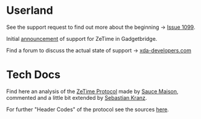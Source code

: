 # Userland

See the support request to find out more about the beginning -> [Issue 1099](https://github.com/Freeyourgadget/Gadgetbridge/issues/1099).

Initial [announcement](https://github.com/Freeyourgadget/Gadgetbridge/pull/1148) of support for ZeTime in Gadgetbridge.

Find a forum to discuss the actual state of support -> [xda-developers.com](https://forum.xda-developers.com/android/apps-games/testing-gadgetbridge-zetime-support-t3813241)

# Tech Docs

Find here an analysis of the [ZeTime Protocol](https://github.com/Freeyourgadget/Gadgetbridge/wiki/ZeTime-Protocol-Analysis) made by [Sauce Maison](https://github.com/SMaiz), commented and a little bit extended by [Sebastian Kranz](https://github.com/lightwars).

For further "Header Codes" of the protocol see the sources [here](https://github.com/Freeyourgadget/Gadgetbridge/blob/master/app/src/main/java/nodomain/freeyourgadget/gadgetbridge/devices/zetime/ZeTimeConstants.java).
